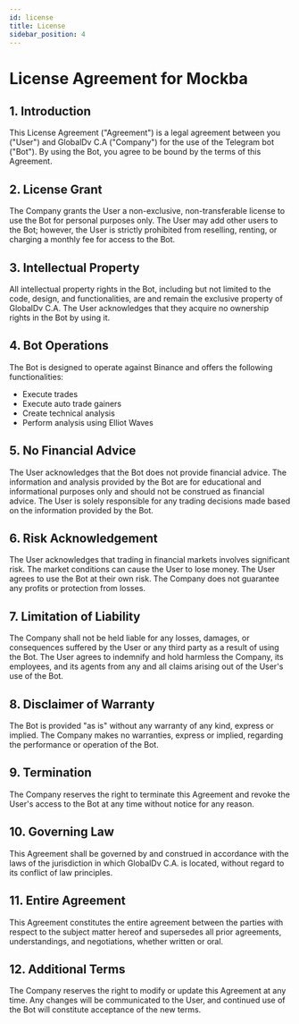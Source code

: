 ```yaml
---
id: license
title: License
sidebar_position: 4
---
```


# License Agreement for Mockba

## 1. Introduction

This License Agreement ("Agreement") is a legal agreement between you ("User") and GlobalDv C.A ("Company") for the use of the Telegram bot ("Bot"). By using the Bot, you agree to be bound by the terms of this Agreement.

## 2. License Grant

The Company grants the User a non-exclusive, non-transferable license to use the Bot for personal purposes only. The User may add other users to the Bot; however, the User is strictly prohibited from reselling, renting, or charging a monthly fee for access to the Bot.

## 3. Intellectual Property

All intellectual property rights in the Bot, including but not limited to the code, design, and functionalities, are and remain the exclusive property of GlobalDv C.A. The User acknowledges that they acquire no ownership rights in the Bot by using it.

## 4. Bot Operations

The Bot is designed to operate against Binance and offers the following functionalities:
- Execute trades
- Execute auto trade gainers
- Create technical analysis
- Perform analysis using Elliot Waves

## 5. No Financial Advice

The User acknowledges that the Bot does not provide financial advice. The information and analysis provided by the Bot are for educational and informational purposes only and should not be construed as financial advice. The User is solely responsible for any trading decisions made based on the information provided by the Bot.

## 6. Risk Acknowledgement

The User acknowledges that trading in financial markets involves significant risk. The market conditions can cause the User to lose money. The User agrees to use the Bot at their own risk. The Company does not guarantee any profits or protection from losses.

## 7. Limitation of Liability

The Company shall not be held liable for any losses, damages, or consequences suffered by the User or any third party as a result of using the Bot. The User agrees to indemnify and hold harmless the Company, its employees, and its agents from any and all claims arising out of the User's use of the Bot.

## 8. Disclaimer of Warranty

The Bot is provided "as is" without any warranty of any kind, express or implied. The Company makes no warranties, express or implied, regarding the performance or operation of the Bot.

## 9. Termination

The Company reserves the right to terminate this Agreement and revoke the User's access to the Bot at any time without notice for any reason.

## 10. Governing Law

This Agreement shall be governed by and construed in accordance with the laws of the jurisdiction in which GlobalDv C.A. is located, without regard to its conflict of law principles.

## 11. Entire Agreement

This Agreement constitutes the entire agreement between the parties with respect to the subject matter hereof and supersedes all prior agreements, understandings, and negotiations, whether written or oral.

## 12. Additional Terms

The Company reserves the right to modify or update this Agreement at any time. Any changes will be communicated to the User, and continued use of the Bot will constitute acceptance of the new terms.
